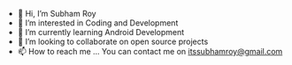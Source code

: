 - 👋 Hi, I’m Subham Roy
- 👀 I’m interested in Coding and Development 
- 🌱 I’m currently learning Android Development
- 💞️ I’m looking to collaborate on open source projects
- 📫 How to reach me ... You can contact me on itssubhamroy@gmail.com

<!---
itssubhamroy23/itssubhamroy23 is a ✨ special ✨ repository because its `README.md` (this file) appears on your GitHub profile.
You can click the Preview link to take a look at your changes.
--->
